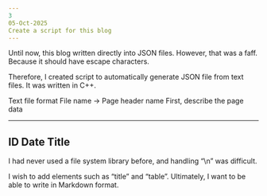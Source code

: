 ```yaml
---
3
05-Oct-2025
Create a script for this blog
---
```

Until now, this blog written directly into JSON files.
However, that was a faff. Because it should have escape characters.

Therefore, I created script to automatically generate JSON file from text files.
It was written in C++.

Text file format
File name -> Page header name
First, describe the page data

---
ID
Date
Title
---

I had never used a file system library before,
and handling “\\n” was difficult.

I wish to add elements such as “title” and “table”.
Ultimately, I want to be able to write in Markdown format.
